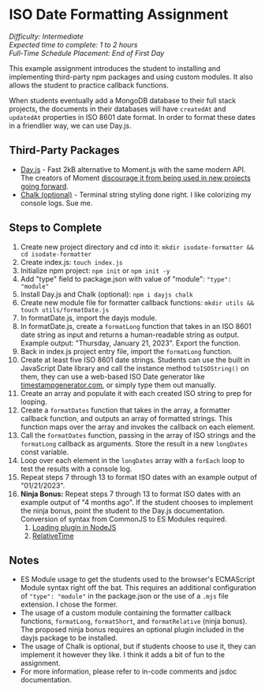 # ISO Date Formatting Assignment
*Difficulty: Intermediate*  
*Expected time to complete: 1 to 2 hours*  
*Full-Time Schedule Placement: End of First Day*

This example assignment introduces the student to installing and implementing third-party npm packages and using custom modules. It also allows the student to practice callback functions.

When students eventually add a MongoDB database to their full stack projects, the documents in their databases will have `createdAt` and `updatedAt` properties in ISO 8601 date format. In order to format these dates in a friendlier way, we can use Day.js.

## Third-Party Packages
- [Day.js](https://day.js.org/) - Fast 2kB alternative to Moment.js with the same modern API. The creators of Moment [discourage it from being used in new projects going forward](https://momentjs.com/docs/#/-project-status/).
- [Chalk (optional)](https://github.com/chalk/chalk) - Terminal string styling done right. I like colorizing my console logs. Sue me.

## Steps to Complete
1. Create new project directory and cd into it: `mkdir isodate-formatter && cd isodate-formatter`
2. Create index.js: `touch index.js`
3. Initialize npm project: `npm init` or `npm init -y`
4. Add "type" field to package.json with value of "module": `"type": "module"`
5. Install Day.js and Chalk (optional): `npm i dayjs chalk`
6. Create new module file for formatter callback functions: `mkdir utils && touch utils/formatDate.js`
7. In formatDate.js, import the dayjs module.
8. In formatDate.js, create a `formatLong` function that takes in an ISO 8601 date string as input and returns a human-readable string as output. Example output: "Thursday, January 21, 2023". Export the function.
9. Back in index.js project entry file, import the `formatLong` function.
10. Create at least five ISO 8601 date strings. Students can use the built in JavaScript Date library and call the instance method `toISOString()` on them, they can use a web-based ISO Date generator like [timestampgenerator.com](https://timestampgenerator.com/), or simply type them out manually.
11. Create an array and populate it with each created ISO string to prep for looping.
12. Create a `formatDates` function that takes in the array, a formatter callback function, and outputs an array of formatted strings. This function maps over the array and invokes the callback on each element.
13. Call the `formatDates` function, passing in the array of ISO strings and the `formatLong` callback as arguments. Store the result in a new `longDates` const variable.
14. Loop over each element in the `longDates` array with a `forEach` loop to test the results with a console log.
15. Repeat steps 7 through 13 to format ISO dates with an example output of "01/21/2023".
16. **Ninja Bonus:** Repeat steps 7 through 13 to format ISO dates with an example output of "4 months ago". If the student chooses to implement the ninja bonus, point the student to the Day.js documentation. Conversion of syntax from CommonJS to ES Modules required.
    1.  [Loading plugin in NodeJS](https://day.js.org/docs/en/plugin/loading-into-nodejs)
    2.  [RelativeTime](https://day.js.org/docs/en/plugin/relative-time)

## Notes
- ES Module usage to get the students used to the browser's ECMAScript Module syntax right off the bat. This requires an additional configuration of `"type": "module"` in the package.json or the use of a `.mjs` file extension. I chose the former.
- The usage of a custom module containing the formatter callback functions, `formatLong`, `formatShort`, and `formatRelative` (ninja bonus). The proposed ninja bonus requires an optional plugin included in the dayjs package to be installed.
- The usage of Chalk is optional, but if students choose to use it, they can implement it however they like. I think it adds a bit of fun to the assignment.
- For more information, please refer to in-code comments and jsdoc documentation.
